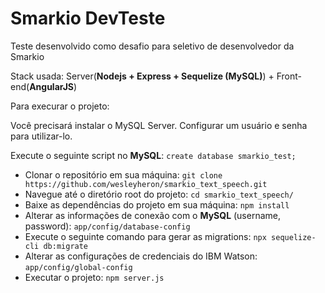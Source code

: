 <h1>Smarkio DevTeste</h1>

<p>Teste desenvolvido como desafio para seletivo de desenvolvedor da Smarkio</p>
<p>Stack usada: Server(<strong>Nodejs + Express + Sequelize (MySQL)</strong>) + Front-end(<strong>AngularJS</strong>)</p>
<p>Para execurar o projeto:</p>
<p>Você precisará instalar o MySQL Server. Configurar um usuário e senha para utilizar-lo.</p>
<p>Execute o seguinte script no <strong>MySQL</strong>: <code>create database smarkio_test;</code></p>

<ul>
  <li>Clonar o repositório em sua máquina: <code>git clone https://github.com/wesleyheron/smarkio_text_speech.git</code></li>
  <li>Navegue até o diretório root do projeto: <code>cd smarkio_text_speech/</code></li>
  <li>Baixe as dependências do projeto em sua máquina: <code>npm install</code></li>
  <li>Alterar as informações de conexão com o <strong>MySQL</strong> (username, password): <code>app/config/database-config</code></li>
  <li>Execute o seguinte comando para gerar as migrations: <code>npx sequelize-cli db:migrate</code></li>
  <li>Alterar as configurações de credenciais do IBM Watson: <code>app/config/global-config</code></li>
  <li>Executar o projeto: <code>npm server.js</code></li>
</ul>
